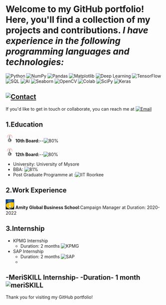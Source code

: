 # Welcome to my **GitHub portfolio!** Here, you'll find a collection of my projects and contributions. *I have experience in the following programming languages and technologies:*

![Python](https://img.shields.io/badge/Python-3776AB?style=for-the-badge&logo=python&logoColor=white)
![NumPy](https://img.shields.io/badge/NumPy-013243?style=for-the-badge&logo=numpy&logoColor=white)
![Pandas](https://img.shields.io/badge/Pandas-150458?style=for-the-badge&logo=pandas&logoColor=white)
![Matplotlib](https://img.shields.io/badge/Matplotlib-3776AB?style=for-the-badge&logo=python&logoColor=white)
![Deep Learning](https://img.shields.io/badge/Deep%20Learning-FF6F61?style=for-the-badge)
![TensorFlow](https://img.shields.io/badge/TensorFlow-FF6F61?style=for-the-badge&logo=tensorflow&logoColor=white)
![SQL](https://img.shields.io/badge/SQL-004A9E?style=for-the-badge&logo=sql&logoColor=white)
![AI](https://img.shields.io/badge/AI-FF6F61?style=for-the-badge)
![Seaborn](https://img.shields.io/badge/Seaborn-388E3C?style=for-the-badge)
![OpenCV](https://img.shields.io/badge/OpenCV-5C3EE8?style=for-the-badge)
![Colab](https://img.shields.io/badge/Colab-F9AB00?style=for-the-badge&logo=google-colab&logoColor=white)
![SciPy](https://img.shields.io/badge/SciPy-8CA9D0?style=for-the-badge)
![Keras](https://img.shields.io/badge/Keras-D00000?style=for-the-badge)

## [![Contact](https://img.shields.io/badge/Contact-Me-blue.svg)](mailto:raghavanilpillai@gmail.com)


If you'd like to get in touch or collaborate, you can reach me at [![Email](https://img.shields.io/badge/Email-raghavanilpillai%40gmail.com-blue.svg)](mailto:raghavanilpillai@gmail.com)


## 1.Education
<img src="https://github.com/RaghavAP369/Images/raw/main/saraswathi%20vidyanik.png" alt="Your Logo" width="27">  **10th Board:**--![80%](https://img.shields.io/badge/80%25-4287f5?style=for-the-badge)

<img src="https://github.com/RaghavAP369/Images/raw/main/saraswathi%20vidyanik.png" alt="Your Logo" width="27">  **12th Board:**--![80%](https://img.shields.io/badge/80%25-4287f5?style=for-the-badge)

- University: University of Mysore
- BBA: ![81%](https://img.shields.io/badge/81%25-4287f5?style=for-the-badge)
- Post Graduate Programme at :![IIT Roorkee](https://img.shields.io/badge/IIT%20Roorkee-FF6F61?style=for-the-badge)


## 2.Work Experience

<a href="https://www.amity.edu/"><img src="https://github.com/RaghavAP369/Images/raw/main/Amity%20university%20.jpeg" alt="Amity University Logo" width="27"></a> **Amity Global Business School**:Campaign Manager at Duration: 2020-2022

## 3.Internship
- KPMG Internship
  - Duration: 2 months ![KPMG](https://img.shields.io/badge/KPMG-1867C0?style=for-the-badge)
- SAP Internship
  - Duration: 2 months  ![SAP](https://img.shields.io/badge/SAP-0FAAFF?style=for-the-badge)
  - 
-MeriSKILL Internship-
  -Duration- 1 month  ![meriSKILL](https://img.shields.io/badge/meriSKILL-FF5733?style=for-the-badge)
-
Thank you for visiting my GitHub portfolio!
